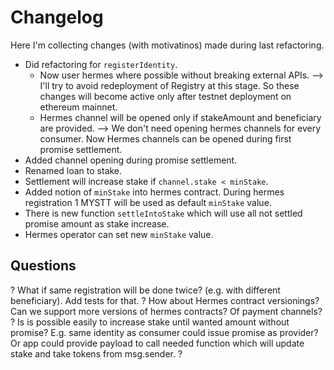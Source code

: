Changelog
=========

Here I'm collecting changes (with motivatinos) made during last refactoring.

- Did refactoring for `registerIdentity`.
    * Now user hermes where possible without breaking external APIs. --> I'll try to avoid redeployment of Registry at this stage. So these changes will become active only after testnet deployment on ethereum mainnet.
    * Hermes channel will be opened only if stakeAmount and beneficiary are provided. --> We don't need opening hermes channels for every consumer. Now Hermes channels can be opened during first promise settlement.
- Added channel opening during promise settlement.
- Renamed loan to stake.
- Settlement will increase stake if `channel.stake < minStake`.
- Added notion of `minStake` into hermes contract. During hermes registration 1 MYSTT will be used as default `minStake` value.
- There is new function `settleIntoStake` which will use all not settled promise amount as stake increase.
- Hermes operator can set new `minStake` value.






Questions
---------

? What if same registration will be done twice? (e.g. with different beneficiary). Add tests for that.
? How about Hermes contract versionings? Can we support more versions of hermes contracts? Of payment channels?
? Is is possible easily to increase stake until wanted amount without promise? E.g. same identity as consumer could issue promise as provider? Or app could provide payload to call needed function which will update stake and take tokens from msg.sender.
?